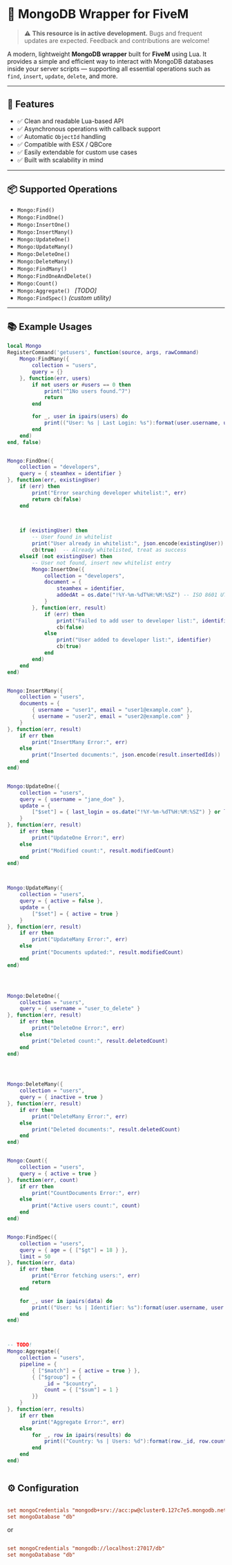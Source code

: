 # 🍋 MongoDB Wrapper for FiveM

> ⚠️ **This resource is in active development.** Bugs and frequent updates are expected. Feedback and contributions are welcome!

A modern, lightweight **MongoDB wrapper** built for **FiveM** using Lua. It provides a simple and efficient way to interact with MongoDB databases inside your server scripts — supporting all essential operations such as `find`, `insert`, `update`, `delete`, and more.

---

## 🚀 Features

- ✅ Clean and readable Lua-based API  
- ✅ Asynchronous operations with callback support  
- ✅ Automatic `ObjectId` handling  
- ✅ Compatible with ESX / QBCore  
- ✅ Easily extendable for custom use cases  
- ✅ Built with scalability in mind  

---

## 📦 Supported Operations

- `Mongo:Find()`  
- `Mongo:FindOne()`  
- `Mongo:InsertOne()`  
- `Mongo:InsertMany()`  
- `Mongo:UpdateOne()`  
- `Mongo:UpdateMany()`  
- `Mongo:DeleteOne()`  
- `Mongo:DeleteMany()`  
- `Mongo:FindMany()`  
- `Mongo:FindOneAndDelete()`  
- `Mongo:Count()`  
- `Mongo:Aggregate() `  *[TODO]*
- `Mongo:FindSpec()` *(custom utility)*

---

## 📚 Example Usages



```lua
local Mongo
RegisterCommand('getusers', function(source, args, rawCommand)
    Mongo:FindMany({
        collection = "users",
        query = {}
    }, function(err, users)
        if not users or #users == 0 then
            print("^1No users found.^7")
            return
        end

        for _, user in ipairs(users) do
            print(("User: %s | Last Login: %s"):format(user.username, user.last_login or "Never"))
        end
    end)
end, false)


Mongo:FindOne({
    collection = "developers",
    query = { steamhex = identifier }
}, function(err, existingUser)
    if (err) then
        print("Error searching developer whitelist:", err)
        return cb(false)
    end

   

    if (existingUser) then
        -- User found in whitelist
        print("User already in whitelist:", json.encode(existingUser))
        cb(true)  -- Already whitelisted, treat as success
    elseif (not existingUser) then
        -- User not found, insert new whitelist entry
        Mongo:InsertOne({
            collection = "developers",
            document = {
                steamhex = identifier,
                addedAt = os.date("!%Y-%m-%dT%H:%M:%SZ") -- ISO 8601 UTC timestamp
            }
        }, function(err, result)
            if (err) then
                print("Failed to add user to developer list:", identifier, err)
                cb(false)
            else
                print("User added to developer list:", identifier)
                cb(true)
            end
        end)
    end
end)


Mongo:InsertMany({
    collection = "users",
    documents = {
        { username = "user1", email = "user1@example.com" },
        { username = "user2", email = "user2@example.com" }
    }
}, function(err, result)
    if err then
        print("InsertMany Error:", err)
    else
        print("Inserted documents:", json.encode(result.insertedIds))
    end
end)


Mongo:UpdateOne({
    collection = "users",
    query = { username = "jane_doe" },
    update = {
        ["$set"] = { last_login = os.date("!%Y-%m-%dT%H:%M:%SZ") } or last_login = os.date("!%Y-%m-%dT%H:%M:%SZ") 
    }
}, function(err, result)
    if err then
        print("UpdateOne Error:", err)
    else
        print("Modified count:", result.modifiedCount)
    end
end)



Mongo:UpdateMany({
    collection = "users",
    query = { active = false },
    update = {
        ["$set"] = { active = true }
    }
}, function(err, result)
    if err then
        print("UpdateMany Error:", err)
    else
        print("Documents updated:", result.modifiedCount)
    end
end)




Mongo:DeleteOne({
    collection = "users",
    query = { username = "user_to_delete" }
}, function(err, result)
    if err then
        print("DeleteOne Error:", err)
    else
        print("Deleted count:", result.deletedCount)
    end
end)




Mongo:DeleteMany({
    collection = "users",
    query = { inactive = true }
}, function(err, result)
    if err then
        print("DeleteMany Error:", err)
    else
        print("Deleted documents:", result.deletedCount)
    end
end)


Mongo:Count({
    collection = "users",
    query = { active = true }
}, function(err, count)
    if err then
        print("CountDocuments Error:", err)
    else
        print("Active users count:", count)
    end
end)


Mongo:FindSpec({
    collection = "users",
    query = { age = { ["$gt"] = 18 } },
    limit = 50
}, function(err, data)
    if err then
        print("Error fetching users:", err)
        return
    end

    for _, user in ipairs(data) do
        print(("User: %s | Identifier: %s"):format(user.username, user.identifier))
    end
end)



-- TODO!
Mongo:Aggregate({
    collection = "users",
    pipeline = {
        { ["$match"] = { active = true } },
        { ["$group"] = {
            _id = "$country",
            count = { ["$sum"] = 1 }
        }}
    }
}, function(err, results)
    if err then
        print("Aggregate Error:", err)
    else
        for _, row in ipairs(results) do
            print(("Country: %s | Users: %d"):format(row._id, row.count))
        end
    end
end)



```


## ⚙️ Configuration


```cfg

set mongoCredentials "mongodb+srv://acc:pw@cluster0.127c7e5.mongodb.net/db"
set mongoDatabase "db"

```


or 



```cfg

set mongoCredentials "mongodb://localhost:27017/db"
set mongoDatabase "db"

```





